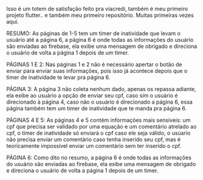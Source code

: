 Isso é um totem de satisfação feito pra viacredi, também é meu primeiro projeto flutter.. e também meu primeiro repositório. Muitas primeiras vezes aqui.

RESUMO:
As páginas de 1-5 tem um timer de inatividade que levam o usuário até a página 6, a página 6 é onde todas as informações do usuário são enviadas ao firebase, ela exibe uma mensagem de obrigado e direciona o usuário de volta a página 1 depois de um timer.

PÁGINAS 1 E 2:
Nas páginas 1 e 2 não é necessário apertar o botão de enviar para enviar suas informações, pois isso já acontece depois que o timer de inatividade te levar pra página 6.

PÁGINA 3:
A página 3 não coleta nenhum dado, apenas os repassa adiante, ela exibe ao usuário a opção de enviar seu cpf, caso sim o usuário é direcionado à página 4, caso não o usuário é direcionado a página 6, essa página também tem um timer de inatividade que te manda pra página 6.

PÁGINAS 4 E 5:
As páginas 4 e 5 contém informações mais sensíveis: um cpf que precisa ser validado por uma equação e um comentário atrelado ao cpf, o timer de inatividade só enviará o cpf caso ele seja válido, o usúario não precisa enviar um comentário caso tenha inserido seu cpf, mas é teoricamente impossível enviar um comentário sem ter inserido o cpf.

PÁGINA 6:
Como dito no resumo, a página 6 é onde todas as informações do usuário são enviadas ao firebase, ela exibe uma mensagem de obrigado e direciona o usuário de volta a página 1 depois de um timer.